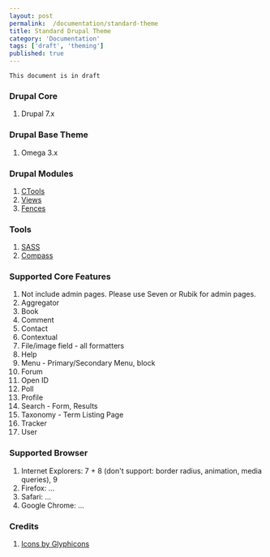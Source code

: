 ```yaml
---
layout: post
permalink:  /documentation/standard-theme
title: Standard Drupal Theme
category: 'Documentation'
tags: ['draft', 'theming']
published: true
---
```


	This document is in draft

### Drupal Core

1. Drupal 7.x

### Drupal Base Theme

1. Omega 3.x

### Drupal Modules

1. [CTools](http://drupal.org/project/ctools)
1. [Views](http://drupal.org/project/views)
1. [Fences](http://drupal.org/project/fences)

### Tools

1. [SASS](http://sass-lang.com/)
1. [Compass](http://compass-style.org/)

### Supported Core Features

1. Not include admin pages. Please use Seven or Rubik for admin pages.
1. Aggregator
1. Book
1. Comment
1. Contact
1. Contextual
1. File/image field - all formatters
1. Help
1. Menu - Primary/Secondary Menu, block
1. Forum
1. Open ID
1. Poll
1. Profile
1. Search - Form, Results
1. Taxonomy - Term Listing Page
1. Tracker
1. User

### Supported Browser

1. Internet Explorers: 7 + 8 (don't support: border radius, animation, media queries), 9
1. Firefox: …
1. Safari: …
1. Google Chrome: …

### Credits

1. [Icons by Glyphicons](http://glyphicons.com/)
